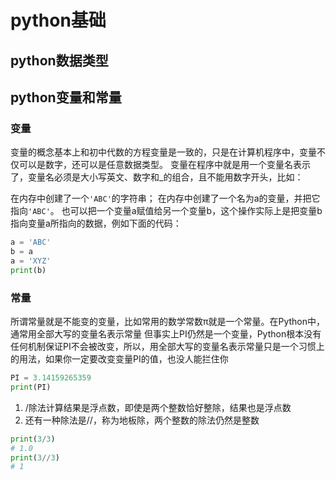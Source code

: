 # python基础

## python数据类型

## python变量和常量

### 变量
变量的概念基本上和初中代数的方程变量是一致的，只是在计算机程序中，变量不仅可以是数字，还可以是任意数据类型。
变量在程序中就是用一个变量名表示了，变量名必须是大小写英文、数字和_的组合，且不能用数字开头，比如：

在内存中创建了一个`'ABC'`的字符串；
在内存中创建了一个名为a的变量，并把它指向`'ABC'`。
也可以把一个变量a赋值给另一个变量b，这个操作实际上是把变量b指向变量a所指向的数据，例如下面的代码：

```python
a = 'ABC'
b = a
a = 'XYZ'
print(b)
```

### 常量
所谓常量就是不能变的变量，比如常用的数学常数π就是一个常量。在Python中，通常用全部大写的变量名表示常量
但事实上PI仍然是一个变量，Python根本没有任何机制保证PI不会被改变，所以，用全部大写的变量名表示常量只是一个习惯上的用法，如果你一定要改变变量PI的值，也没人能拦住你

```python
PI = 3.14159265359
print(PI)
```

1. /除法计算结果是浮点数，即使是两个整数恰好整除，结果也是浮点数
2. 还有一种除法是//，称为地板除，两个整数的除法仍然是整数

```python
print(3/3)
# 1.0
print(3//3)
# 1
```
